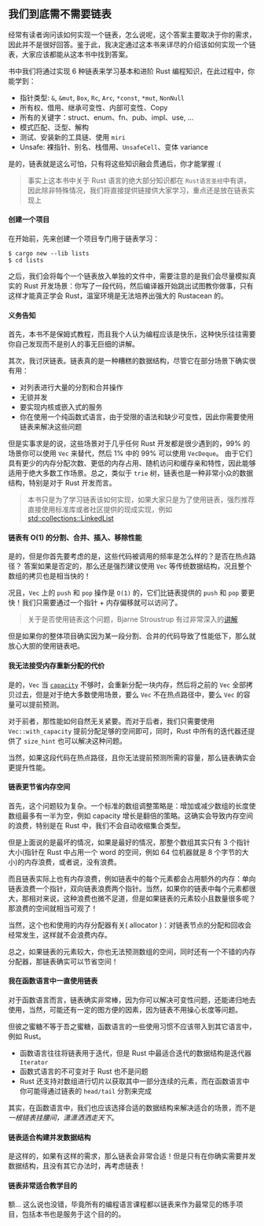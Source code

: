 ## 我们到底需不需要链表
经常有读者询问该如何实现一个链表，怎么说呢，这个答案主要取决于你的需求，因此并不是很好回答。鉴于此，我决定通过这本书来详尽的介绍该如何实现一个链表，大家应该都能从这本书中找到答案。

书中我们将通过实现 6 种链表来学习基本和进阶 Rust 编程知识，在此过程中，你能学到：

- 指针类型: `&`, `&mut`, `Box`, `Rc`, `Arc`, `*const`, `*mut`, `NonNull`
- 所有权、借用、继承可变性、内部可变性、Copy
- 所有的关键字：struct、enum、fn、pub、impl、use, ...
- 模式匹配、泛型、解构
- 测试、安装新的工具链、使用 `miri`
- Unsafe: 裸指针、别名、栈借用、`UnsafeCell`、变体 variance

是的，链表就是这么可怕，只有将这些知识融会贯通后，你才能掌握 :( 


> 事实上这本书中关于 Rust 语言的绝大部分知识都在 `Rust语言圣经`中有讲，因此除非特殊情况，我们将直接提供链接供大家学习，重点还是放在链表实现上

#### 创建一个项目
在开始前，先来创建一个项目专门用于链表学习：
```shell
$ cargo new --lib lists
$ cd lists
```

之后，我们会将每个一个链表放入单独的文件中，需要注意的是我们会尽量模拟真实的 Rust 开发场景：你写了一段代码，然后编译器开始跳出试图教你做事，只有这样才能真正学会 Rust，温室环境是无法培养出强大的 Rustacean 的。

#### 义务告知
首先，本书不是保姆式教程，而且我个人认为编程应该是快乐，这种快乐往往需要你自己发现而不是别人的事无巨细的讲解。

其次，我讨厌链表。链表真的是一种糟糕的数据结构，尽管它在部分场景下确实很有用：

- 对列表进行大量的分割和合并操作
- 无锁并发
- 要实现内核或嵌入式的服务
- 你在使用一个纯函数式语言，由于受限的语法和缺少可变性，因此你需要使用链表来解决这些问题

但是实事求是的说，这些场景对于几乎任何 Rust 开发都是很少遇到的，99% 的场景你可以使用 `Vec` 来替代，然后 1% 中的 99% 可以使用 `VecDeque`。 由于它们具有更少的内存分配次数、更低的内存占用、随机访问和缓存亲和特性，因此能够适用于绝大多数工作场景。总之，类似于 `trie` 树，链表也是一种非常小众的数据结构，特别是对于 Rust 开发而言。

> 本书只是为了学习链表该如何实现，如果大家只是为了使用链表，强烈推荐直接使用标准库或者社区提供的现成实现，例如 [std::collections::LinkedList](https://doc.rust-lang.org/std/collections/struct.LinkedList.html)

#### 链表有 O(1) 的分割、合并、插入、移除性能
是的，但是你首先要考虑的是，这些代码被调用的频率是怎么样的？是否在热点路径？ 答案如果是否定的，那么还是强烈建议使用 `Vec` 等传统数据结构，况且整个数组的拷贝也是相当快的！

况且，`Vec` 上的 `push` 和 `pop` 操作是 `O(1)` 的，它们比链表提供的 `push` 和 `pop` 要更快！我们只需要通过一个指针 + 内存偏移就可以访问了。

> 关于是否使用链表这个问题，Bjarne Stroustrup 有过非常深入的[讲解](https://www.youtube.com/watch?v=YQs6IC-vgmo)

但是如果你的整体项目确实因为某一段分割、合并的代码导致了性能低下，那么就放心大胆的使用链表吧。


#### 我无法接受内存重新分配的代价
是的，`Vec` 当 [`capacity`](https://practice-zh.course.rs/collections/vector.html#capacity) 不够时，会重新分配一块内存，然后将之前的 `Vec` 全部拷贝过去，但是对于绝大多数使用场景，要么 `Vec` 不在热点路径中，要么 `Vec` 的容量可以提前预测。

对于前者，那性能如何自然无关紧要。而对于后者，我们只需要使用 `Vec::with_capacity` 提前分配足够的空间即可，同时，Rust 中所有的迭代器还提供了 `size_hint` 也可以解决这种问题。


当然，如果这段代码在热点路径，且你无法提前预测所需的容量，那么链表确实会更提升性能。

#### 链表更节省内存空间
首先，这个问题较为复杂。一个标准的数组调整策略是：增加或减少数组的长度使数组最多有一半为空，例如 capacity 增长是翻倍的策略。这确实会导致内存空间的浪费，特别是在 Rust 中，我们不会自动收缩集合类型。

但是上面说的是最坏的情况，如果是最好的情况，那整个数组其实只有 3 个指针大小(指针在 Rust 中占用一个 word 的空间，例如 64 位机器就是 8 个字节的大小)的内存浪费，或者说，没有浪费。

而且链表实际上也有内存浪费，例如链表中的每个元素都会占用额外的内存：单向链表浪费一个指针，双向链表浪费两个指针。当然，如果你的链表中每个元素都很大，那相对来说，这种浪费也微不足道，但是如果链表的元素较小且数量很多呢？那浪费的空间就相当可观了！

当然，这个也和使用的内存分配器有关( allocator )：对链表节点的分配和回收会经常发生，这样就不会浪费内存。

总之，如果链表的元素较大，你也无法预测数组的空间，同时还有一个不错的内存分配器，那链表确实可以节省空间！

#### 我在函数语言中一直使用链表
对于函数语言而言，链表确实非常棒，因为你可以解决可变性问题，还能递归地去使用，当然，可能还有一定的图方便的因素，因为链表不用操心长度等问题。

但彼之蜜糖不等于吾之蜜糖，函数语言的一些使用习惯不应该带入到其它语言中，例如 Rust。

- 函数语言往往将链表用于迭代，但是 Rust 中最适合迭代的数据结构是迭代器 `Iterator`
- 函数式语言的不可变对于 Rust 也不是问题
- Rust 还支持对数组进行切片以获取其中一部分连续的元素，而在函数语言中你可能得通过链表的 `head/tail` 分割来完成


其实，在函数语言中，我们也应该选择合适的数据结构来解决适合的场景，而不是*一根链表挂腰间，潇潇洒洒走天下*。


#### 链表适合构建并发数据结构
是这样的，如果有这样的需求，那么链表会非常合适！但是只有在你确实需要并发数据结构，且没有其它办法时，再考虑链表！

#### 链表非常适合教学目的
额... 这么说也没错，毕竟所有的编程语言课程都以链表来作为最常见的练手项目，包括本书也是服务于这个目的的。



